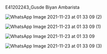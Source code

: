 E41202243_Gusde Biyan Ambarista

![WhatsApp Image 2021-11-23 at 01 33 09 (2)](https://user-images.githubusercontent.com/80672280/142916417-9b878d57-6c0e-45ac-ac6d-e3c1acb7fb25.jpeg)

![WhatsApp Image 2021-11-23 at 01 33 09 (1)](https://user-images.githubusercontent.com/80672280/142916418-265f5345-e0ab-4a47-82e3-b3ef38749bc9.jpeg)

![WhatsApp Image 2021-11-23 at 01 33 09](https://user-images.githubusercontent.com/80672280/142916422-1ff510e8-74dc-4ba3-8acd-190e89fb54f2.jpeg)

![WhatsApp Image 2021-11-23 at 01 33 09 (3)](https://user-images.githubusercontent.com/80672280/142916423-af0d5a48-7208-45c2-9ec7-64e51e4c0a2a.jpeg)
